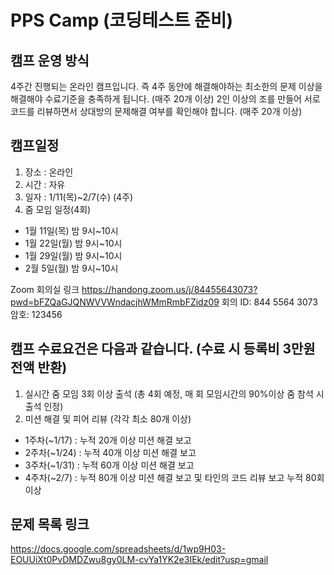 # PPS Camp (코딩테스트 준비)

## 캠프 운영 방식

4주간 진행되는 온라인 캠프입니다. 즉 4주 동안에 해결해야하는 최소한의 문제 이상을 해결해야 수료기준을 충족하게 됩니다. (매주 20개 이상)
2인 이상의 조를 만들어 서로 코드를 리뷰하면서 상대방의 문제해결 여부를 확인해야 합니다. (매주 20개 이상)

## 캠프일정

1. 장소 : 온라인
2. 시간 : 자유
3. 일자 : 1/11(목)~2/7(수) (4주)
4. 줌 모임 일정(4회)

- 1월 11일(목) 밤 9시~10시
- 1월 22일(월) 밤 9시~10시
- 1월 29일(월) 밤 9시~10시
- 2월 5일(월) 밤 9시~10시

Zoom 회의실 링크
https://handong.zoom.us/j/84455643073?pwd=bFZQaGJQNWVVWndacjhWMmRmbFZidz09
회의 ID: 844 5564 3073
암호: 123456

## 캠프 수료요건은 다음과 같습니다. (수료 시 등록비 3만원 전액 반환)

1. 실시간 줌 모임 3회 이상 출석 (총 4회 예정, 매 회 모임시간의 90%이상 줌 참석 시 출석 인정)
2. 미션 해결 및 피어 리뷰 (각각 최소 80개 이상)

- 1주차(~1/17) : 누적 20개 이상 미션 해결 보고
- 2주차(~1/24) : 누적 40개 이상 미션 해결 보고
- 3주차(~1/31) : 누적 60개 이상 미션 해결 보고
- 4주차(~2/7) : 누적 80개 이상 미션 해결 보고 및 타인의 코드 리뷰 보고 누적 80회 이상

## 문제 목록 링크

https://docs.google.com/spreadsheets/d/1wp9H03-EOUUiXt0PvDMDZwu8gy0LM-cvYa1YK2e3IEk/edit?usp=gmail
